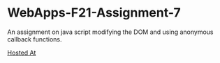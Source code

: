 # WebApps-F21-Assignment-7
An assignment on java script modifying the DOM and using anonymous callback functions.

[Hosted At](https://44-563-webapps-f21.github.io/webapps-f21-assignment-7-Deekshitha22/)
